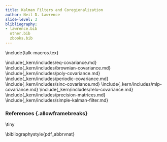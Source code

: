 ```yaml
---
title: Kalman Filters and Coregionalization
author: Neil D. Lawrence
slide-level: 3
blibliography:
- lawrence.bib
  other.bib
  zbooks.bib
---
```


<!-- To compile -->

\include{talk-macros.tex}

\include{_kern/includes/eq-covariance.md}
\include{_kern/includes/brownian-covariance.md}
\include{_kern/includes/poly-covariance.md}
\include{_kern/includes/periodic-covariance.md}
\include{_kern/includes/sinc-covariance.md}
\include{_kern/includes/mlp-covariance.md}
\include{_kern/includes/relu-covariance.md}
\include{_kern/includes/precision-matrices.md}
\include{_kern/includes/simple-kalman-filter.md}

### References {.allowframebreaks}

\tiny

\bibliographystyle{pdf_abbrvnat}


